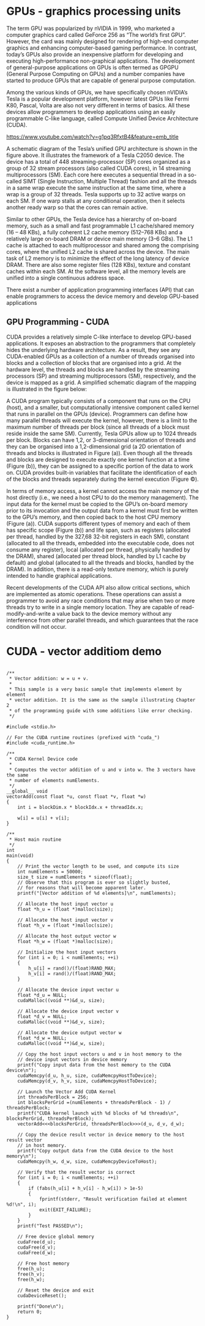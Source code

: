 # GPUs - graphics processing units

The term GPU was popularized by nVIDIA in 1999, who marketed a computer graphics card called GeForce 256 as “The world’s first GPU”. However, the card was mainly designed for rendering of high-end computer graphics and enhancing computer-based gaming performance. In contrast, today’s GPUs also provide an inexpensive platform for developing and executing high-performance non-graphical applications. The development of general-purpose applications on GPUs is often termed as GPGPU (General Purpose Computing on GPUs) and a number companies have started to produce GPUs that are capable of general purpose computation.

Among the various kinds of GPUs, we have specifically chosen nVIDIA’s Tesla is a popular development platform, however latest GPUs like Fermi K80, Pascal, Volta are also not very different in terms of basics. All these devices allow programmers to develop applications using an easily programmable C-like language, called Compute Unified Device Architecture (CUDA).

https://www.youtube.com/watch?v=g1pq3RfxtB4&feature=emb_title

A schematic diagram of the Tesla’s unified GPU architecture is shown in the figure above. It illustrates the framework of a Tesla C2050 device. The device has a total of 448 streaming-processor (SP) cores organized as a group of 32 stream processors (also called CUDA cores), in 14 streaming multiprocessors (SM). Each core here executes a sequential thread in a so-called SIMT (Single Instruction, Multiple Thread) fashion and all the threads in a same wrap execute the same instruction at the same time, where a wrap is a group of 32 threads. Tesla supports up to 32 active warps on each SM. If one warp stalls at any conditional operation, then it selects another ready warp so that the cores can remain active.

Similar to other GPUs, the Tesla device has a hierarchy of on-board memory, such as a small and fast programmable L1 cache/shared memory (16 – 48 KBs), a fully coherent L2 cache memory (512–768 KBs) and a relatively large on-board DRAM or device main memory (3–6 GBs). The L1 cache is attached to each multiprocessor and shared among the comprising cores, where the unified L2 cache is shared across the device. The main task of L2 memory is to minimize the effect of the long latency of device DRAM. There are also some register files (128 KBs), texture and constant caches within each SM. At the software level, all the memory levels are unified into a single continuous address space.

There exist a number of application programming interfaces (API) that can enable programmers to access the device memory and develop GPU-based applications

## GPU Programming - CUDA

CUDA provides a relatively simple C-like interface to develop GPU-based applications. It exposes an abstraction to the programmers that completely hides the underlying hardware architecture. As a result, they see any CUDA-enabled GPUs as a collection of a number of threads organised into blocks and a collection of blocks that are organised into a grid. At the hardware level, the threads and blocks are handled by the streaming processors (SP) and streaming multiprocessors (SM), respectively, and the device is mapped as a grid. A simplified schematic diagram of the mapping is illustrated in the figure below:

A CUDA program typically consists of a component that runs on the CPU (host), and a smaller, but computationally intensive component called kernel that runs in parallel on the GPUs (device). Programmers can define how many parallel threads will execute the kernel, however, there is a limit to the maximum number of threads per block (since all threads of a block must reside inside the same SM). Currently, Tesla GPUs allow up to 1024 threads per block. Blocks can have 1,2, or 3-dimensional orientation of threads and they can be organised into a 1,2-dimensional grid (a 2D orientation of threads and blocks is illustrated in Figure (a)). Even though all the threads and blocks are designed to execute exactly one kernel function at a time (Figure (b)), they can be assigned to a specific portion of the data to work on. CUDA provides built-in variables that facilitate the identification of each of the blocks and threads separately during the kernel execution (Figure ©).

In terms of memory access, a kernel cannot access the main memory of the host directly (i.e., we need a host CPU to do the memory management). The input data for the kernel must be copied to the GPU’s on-board memory prior to its invocation and the output data from a kernel must first be written to the GPU’s memory, and then copied back to the host CPU memory (Figure (a)). CUDA supports different types of memory and each of them has specific scope (Figure (b)) and life span, such as registers (allocated per thread, handled by the 327,68 32-bit registers in each SM), constant (allocated to all the threads, embedded into the executable code, does not consume any register), local (allocated per thread, physically handled by the DRAM), shared (allocated per thread block, handled by L1 cache by default) and global (allocated to all the threads and blocks, handled by the DRAM). In addition, there is a read-only texture memory, which is purely intended to handle graphical applications.

Recent developments of the CUDA API also allow critical sections, which are implemented as atomic operations. These operations can assist a programmer to avoid any race conditions that may arise when two or more threads try to write in a single memory location. They are capable of read-modify-and-write a value back to the device memory without any interference from other parallel threads, and which guarantees that the race condition will not occur.

# CUDA - vector additiom demo

```CUDA

/**
 * Vector addition: w = u + v.
 *
 * This sample is a very basic sample that implements element by element
 * vector addition. It is the same as the sample illustrating Chapter 2
 * of the programming guide with some additions like error checking.
 */

#include <stdio.h>

// For the CUDA runtime routines (prefixed with "cuda_")
#include <cuda_runtime.h>

/**
 * CUDA Kernel Device code
 *
 * Computes the vector addition of u and v into w. The 3 vectors have the same
 * number of elements numElements.
 */
__global__ void
vectorAdd(const float *u, const float *v, float *w)
{
    int i = blockDim.x * blockIdx.x + threadIdx.x;

    w[i] = u[i] + v[i];
}

/**
 * Host main routine
 */
int
main(void)
{
    // Print the vector length to be used, and compute its size
    int numElements = 50000;
    size_t size = numElements * sizeof(float);
	// Observe that this program is ever so slightly busted,
	// for reasons that will become apparent later.
    printf("[Vector addition of %d elements]\n", numElements);

    // Allocate the host input vector u
    float *h_u = (float *)malloc(size);

    // Allocate the host input vector v
    float *h_v = (float *)malloc(size);

    // Allocate the host output vector w
    float *h_w = (float *)malloc(size);

    // Initialize the host input vectors
    for (int i = 0; i < numElements; ++i)
    {
        h_u[i] = rand()/(float)RAND_MAX;
        h_v[i] = rand()/(float)RAND_MAX;
    }

    // Allocate the device input vector u
    float *d_u = NULL;
    cudaMalloc((void **)&d_u, size);

    // Allocate the device input vector v
    float *d_v = NULL;
    cudaMalloc((void **)&d_v, size);

    // Allocate the device output vector w
    float *d_w = NULL;
    cudaMalloc((void **)&d_w, size);

    // Copy the host input vectors u and v in host memory to the
	// device input vectors in device memory
    printf("Copy input data from the host memory to the CUDA device\n");
    cudaMemcpy(d_u, h_u, size, cudaMemcpyHostToDevice);
    cudaMemcpy(d_v, h_v, size, cudaMemcpyHostToDevice);

    // Launch the Vector Add CUDA Kernel
    int threadsPerBlock = 256;
    int blocksPerGrid =(numElements + threadsPerBlock - 1) / threadsPerBlock;
    printf("CUDA kernel launch with %d blocks of %d threads\n", blocksPerGrid, threadsPerBlock);
    vectorAdd<<<blocksPerGrid, threadsPerBlock>>>(d_u, d_v, d_w);

    // Copy the device result vector in device memory to the host result vector
    // in host memory.
    printf("Copy output data from the CUDA device to the host memory\n");
    cudaMemcpy(h_w, d_w, size, cudaMemcpyDeviceToHost);

    // Verify that the result vector is correct
    for (int i = 0; i < numElements; ++i)
    {
        if (fabs(h_u[i] + h_v[i] - h_w[i]) > 1e-5)
        {
            fprintf(stderr, "Result verification failed at element %d!\n", i);
            exit(EXIT_FAILURE);
        }
    }
    printf("Test PASSED\n");

    // Free device global memory
    cudaFree(d_u);
    cudaFree(d_v);
    cudaFree(d_w);

    // Free host memory
    free(h_u);
    free(h_v);
    free(h_w);

    // Reset the device and exit
    cudaDeviceReset();

    printf("Done\n");
    return 0;
}

```
